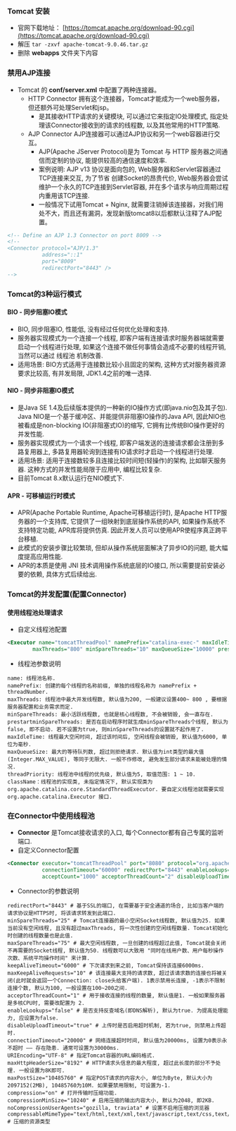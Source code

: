 ### Tomcat 安装
- 官网下载地址： [https://tomcat.apache.org/download-90.cgi](https://tomcat.apache.org/download-90.cgi)
- 解压 `tar -zxvf apache-tomcat-9.0.46.tar.gz`
- 删除 **webapps** 文件夹下内容
### 禁用AJP连接
- Tomcat 的 **conf/server.xml** 中配置了两种连接器。
  - HTTP Connector 拥有这个连接器，Tomcat才能成为一个web服务器，但还额外可处理Servlet和jsp。
    - 是其接收HTTP请求的关键模块, 可以通过它来指定IO处理模式, 指定处理该Connector接收到的请求的线程数, 以及其他常用的HTTP策略.
  - AJP Connector AJP连接器可以通过AJP协议和另一个web容器进行交互。
    - AJP(Apache JServer Protocol)是为 Tomcat 与 HTTP 服务器之间通信而定制的协议, 能提供较高的通信速度和效率.
    - 案例说明: AJP v13 协议是面向包的, Web服务器和Servlet容器通过TCP连接来交互, 为了节省 创建Socket的昂贵代价, Web服务器会尝试维护一个永久的TCP连接到Servlet容器, 并在多个请求与响应周期过程内重用该TCP连接.
    - 一般情况下试用Tomcat + Nginx, 就需要注销掉该连接器，对我们用处不大，而且还有漏洞，发现新版tomcat8以后都默认注释了AJP配置。
```xml
<!-- Define an AJP 1.3 Connector on port 8009 -->
<!--
<Connector protocol="AJP/1.3"
           address="::1"
           port="8009"
           redirectPort="8443" />
-->
```
### Tomcat的3种运行模式
#### BIO - 同步阻塞IO模式
- BIO, 同步阻塞IO, 性能低, 没有经过任何优化处理和支持.
- 服务器实现模式为一个连接一个线程, 即客户端有连接请求时服务器端就需要启动一个线程进行处理, 如果这个连接不做任何事情会造成不必要的线程开销, 当然可以通过 线程池 机制改善.
- 适用场景: BIO方式适用于连接数比较小且固定的架构, 这种方式对服务器资源要求比较高, 有并发局限, JDK1.4之前的唯一选择.

#### NIO - 同步非阻塞IO模式
- 是Java SE 1.4及后续版本提供的一种新的IO操作方式(即java.nio包及其子包). Java NIO是一个基于缓冲区、并能提供非阻塞IO操作的Java API, 因此NIO也被看成是non-blocking IO(非阻塞式IO)的缩写, 它拥有比传统BIO操作更好的并发性能.
- 服务器实现模式为一个请求一个线程, 即客户端发送的连接请求都会注册到多路复用器上, 多路复用器轮询到连接有IO请求时才启动一个线程进行处理.
- 适用场景: 适用于连接数较多且连接比较时间短(轻操作)的架构, 比如聊天服务器. 这种方式的并发性能局限于应用中, 编程比较复杂.
- 目前Tomcat 8.x默认运行在NIO模式下.

#### APR - 可移植运行时模式
- APR(Apache Portable Runtime, Apache可移植运行时), 是Apache HTTP服务器的一个支持库, 它提供了一组映射到底层操作系统的API, 如果操作系统不支持特定功能, APR库将提供仿真. 因此开发人员可以使用APR使程序真正跨平台移植.
- 此模式的安装步骤比较繁琐, 但却从操作系统层面解决了异步IO的问题, 能大幅度提高应用性能.
- APR的本质是使用 JNI 技术调用操作系统底层的IO接口, 所以需要提前安装必要的依赖, 具体方式后续给出.

### Tomcat的并发配置(配置Connector)
#### 使用线程池处理请求
- 自定义线程池配置
```xml
<Executor name="tomcatThreadPool" namePrefix="catalina-exec-" maxIdleTime="60000"
        maxThreads="800" minSpareThreads="10" maxQueueSize="10000" prestartminSpareThreads="true"/>
```
- 线程池参数说明
```text
name: 线程池名称.
namePrefix: 创建的每个线程的名称前缀, 单独的线程名称为 namePrefix + threadNumber.
maxThreads: 线程池中最大并发线程数, 默认值为200, 一般建议设置400~ 800 , 要根据服务器配置和业务需求而定.
minSpareThreads: 最小活跃线程数, 也就是核心线程数, 不会被销毁, 会一直存在.
prestartminSpareThreads: 是否在启动程序时就生成minSpareThreads个线程, 默认为false, 即不启动. 若不设置为true, 则minSpareThreads的设置就不起作用了.
maxIdleTime: 线程最大空闲时间, 超过该时间后, 空闲线程会被销毁, 默认值为6000, 单位为毫秒.
maxQueueSize: 最大的等待队列数, 超过则拒绝请求. 默认值为int类型的最大值(Integer.MAX_VALUE), 等同于无限大. 一般不作修改, 避免发生部分请求未能被处理的情况.
threadPriority: 线程池中线程的优先级, 默认值为5, 取值范围: 1 ~ 10.
className：线程池的实现类, 未指定情况下, 默认实现类为 org.apache.catalina.core.StandardThreadExecutor. 要自定义线程池就需要实现 org.apache.catalina.Executor 接口.
```

### 在Connector中使用线程池
- **Connector** 是Tomcat接收请求的入口, 每个Connector都有自己专属的监听端口.
- 自定义Connector配置
```xml
<Connector executor="tomcatThreadPool" port="8080" protocol="org.apache.coyote.http11.Http11Nio2Protocol" 
           connectionTimeout="60000" redirectPort="8443" enableLookups="false" maxPostSize="-1" URIEncoding="UTF-8" 
		   acceptCount="1000" acceptorThreadCount="2" disableUploadTimeout="true" maxConnections="10000" SSLEnabled="false"/>
```
- Connector的参数说明
```text
redirectPort="8443" # 基于SSL的端口, 在需要基于安全通道的场合, 比如当客户端的请求协议是HTTPS时, 将该请求转发到此端口.
minSpareThreads="25" # Tomcat连接器的最小空闲Socket线程数, 默认值为25. 如果当前没有空闲线程, 且没有超过maxThreads, 将一次性创建的空闲线程数量. Tomcat初始化时创建的线程数量也是此值.
maxSpareThreads="75" # 最大空闲线程数, 一旦创建的线程超过此值, Tomcat就会关闭不再需要的Socket线程, 默认值为50. 线程数可以大致用 "同时在线用户数、用户每秒操作次数、系统平均操作时间" 来计算.
keepAliveTimeout="6000" # 下次请求到来之前, Tomcat保持该连接6000ms.
maxKeepAliveRequests="10" # 该连接最大支持的请求数, 超过该请求数的连接也将被关闭(此时就会返回一个Connection: close头给客户端). 1表示禁用长连接, -1表示不限制连接个数, 默认为100, 一般设置在100~200之间.
acceptorThreadCount="1" # 用于接收连接的线程的数量, 默认值是1. 一般如果服务器是多核CPU时, 需要改配置为 2.
enableLookups="false" # 是否支持反查域名(即DNS解析), 默认为true. 为提高处理能力, 应设置为false.
disableUploadTimeout="true" # 上传时是否启用超时机制, 若为true, 则禁用上传超时.
connectionTimeout="20000" # 网络连接超时时间, 默认值为20000ms, 设置为0表示永不超时 —— 存在隐患. 通常可设置为30000ms.
URIEncoding="UTF-8" # 指定Tomcat容器的URL编码格式.
maxHttpHeaderSize="8192" # HTTP请求头信息的最大程度, 超过此长度的部分不予处理. 一般设置为8K即可.
maxPostSize="10485760" # 指定POST请求的内容大小, 单位为Byte, 默认大小为2097152(2MB), 10485760为10M. 如果要禁用限制, 可设置为-1.
compression="on" # 打开传输时压缩功能.
compressionMinSize="10240" # 启用压缩的输出内容大小, 默认为2048, 即2KB.
noCompressionUserAgents="gozilla, traviata" # 设置不启用压缩的浏览器
compressableMimeType="text/html,text/xml,text/javascript,text/css,text/plain" # 压缩的资源类型
```